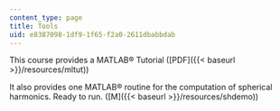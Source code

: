 ```yaml
---
content_type: page
title: Tools
uid: e8387098-1df9-1f65-f2a0-2611dbabbdab
---
```


This course provides a MATLAB® Tutorial ([PDF]({{< baseurl >}}/resources/mltut))

It also provides one MATLAB® routine for the computation of spherical harmonics. Ready to run. ([M]({{< baseurl >}}/resources/shdemo))